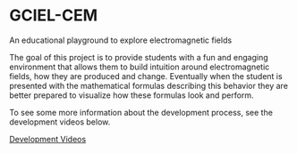 # GCIEL-CEM

An educational playground to explore electromagnetic fields

The goal of this project is to provide students with a fun and engaging environment that allows them to build intuition around electromagnetic fields, how they are produced and change. Eventually when the student is presented with the mathematical formulas describing this behavior they are better prepared to visualize how these formulas look and perform.


To see some more information about the development process, see the development videos below.

[Development Videos](https://1drv.ms/u/s!Aty0YuXTrHFboOZ-ZQPPjuArPBSuHQ?e=xsOK2Y)





